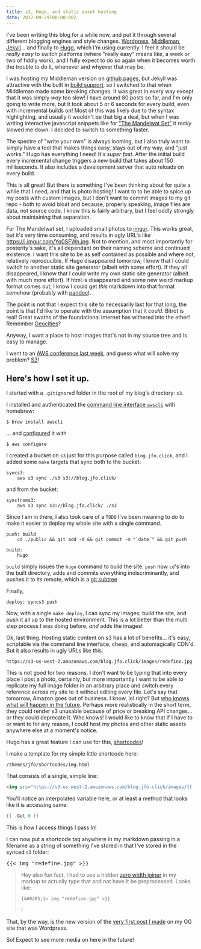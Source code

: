 ```yaml
---
title: s3, Hugo, and static asset hosting
date: 2017-09-29T00:00:00Z
---
```


I've been writing this blog for a while now, and put it through several different
blogging engines and style changes.  [Wordpress](https://wordpress.org/),
[Middleman](https://middlemanapp.com/), [Jekyll](https://jekyllrb.com/)...  and
finally to [Hugo](https://gohugo.io/), which I'm using currently. I feel it
should be _really easy_ to switch platforms (where "really easy" means like, a
week or two of fiddly work), and I fully expect to do so again when it becomes
worth the trouble to do it, whenever and whyever that may be.

I was hosting my Middleman version on [github
pages](https://pages.github.com/), but Jekyll was attractive with the built in
[build
support](https://help.github.com/articles/about-github-pages-and-jekyll/), so I
switched to that when Middleman made some breaking changes.  It was great in
every way except that it was simply _way_ too slow! I have around
80 posts so far, and I'm only going to write more, but it took about 5 or 6
seconds for every build, even with incremental builds on! Most of this was
likely due to the syntax highlighting, and usually it wouldn't be that big a
deal, but when I was writing interactive javascript snippets like for ["The
Mandelwat Set"](/the-mandelwat-set/) it _really_ slowed me down. I decided to
switch to something faster.

The spectre of "write your own" is always looming, but I also truly want to
simply have a tool that makes things easy, stays out of my way, and "just
works." Hugo has everything I need!  It's _super fast_.  After the initial
build every incremental change triggers a new build that takes about 150
milliseconds. It also includes a development server that auto reloads on every
build.

This is all great! But there is something I've been thinking about for quite a
while that I need, and that is photo hosting! I want to to be able to spice up
my posts with custom images, but I don't want to commit images to my git
repo - both to avoid bloat and because, properly speaking, image files are
data, not source code. I know this is fairly arbitrary, but I feel oddly
strongly about maintaining that separation.

For The Mandelwat set, I uploaded small photos to [imgur](https://imgur.com/).
This works great, but it's very time consuming, and results in ugly URL's like
https://i.imgur.com/Yq0SFWn.jpg. Not to mention, and most importantly for
posterity's sake, it's all dependant on their naming scheme and continued
existence. I want this site to be as self contained as possible and where not,
relatively reproducible. If Hugo disappeared tomorrow, I know that I could
switch to another static site generator (albeit with some effort). If they all
disappeared, I know that I could write my own static site generator (albeit
with much more effort). If html is disappeared and some new weird markup format
comes out, I know I could get _this_ markdown into that format _somehow_ (probably with [pandoc](http://pandoc.org/)).

The point is not that I expect this site to necessarily last for that long, the
point is that I'd like to operate with the assumption that it _could_.  Bitrot
is real! Great swaths of the foundational internet has withered into the ether!
Remember [Geocities](https://news.ycombinator.com/item?id=4136682)?

Anyway, I want a place to host images that's not in my source tree and is easy
to manage.

I went to an [AWS conference last
week](https://aws.amazon.com/events/awsomeday-nordics-2017/), and guess what
will solve my problem? [S3](https://aws.amazon.com/s3/)!

Here's how I set it up.
----------------------

I started with a `.gitignore`d folder in the root of my blog's directory: `s3`.

I installed and authenticated the [command line interface
`awscli`](https://aws.amazon.com/cli/) with homebrew:

```
$ brew install awscli
```

... and
[configured](http://docs.aws.amazon.com/cli/latest/userguide/cli-chap-getting-started.html#cli-quick-configuration)
it with

```
$ aws configure
```

I created a bucket on `s3` just for this purpose called `blog.jfo.click`, and I
added some `make` targets that sync both to the bucket:

```make
syncs3:
	aws s3 sync ./s3 s3://blog.jfo.click/
```

and from the bucket:

```make
syncfroms3:
	aws s3 sync s3://blog.jfo.click/ ./s3
```

Since I am in there, I also took care of a `TODO` I've been meaning to do to
make it easier to deploy my whole site with a single command.

```make
push: build
	cd ./public && git add -A && git commit -m "`date`" && git push

build:
	hugo
```

`build` simply issues the `hugo` command to build the site. `push` now `cd`'s
into the built directory, adds and commits everything indiscriminantly, and
pushes it to _its_ remote, which is a [git
subtree](https://gohugo.io/hosting-and-deployment/hosting-on-github://gohugo.io/hosting-and-deployment/hosting-on-github/)

Finally,

```make
deploy: syncs3 push
```

Now, with a single `make deploy`, I can sync my images, build the site, and
push it all up to the hosted environment. This is a lot better than the multi
step process I was doing before, _and_ adds the images!

Ok, last thing. Hosting static content on s3 has a lot of benefits... it's
easy, scriptable via the command line interface, cheap, and automagically
CDN'd. But it also results in ugly URLs like this:

```
https://s3-us-west-2.amazonaws.com/blog.jfo.click/images/redefine.jpg
```

This is not good for two reasons. I don't want to be typing that into every
place I post a photo, certainly, but more importantly I want to be able to
replicate my full image folder in an arbitrary place and switch every reference
across my site to it without editing every file. Let's say that tomorrow,
Amazon goes out of business. I know, lol right? But [who knows what will happen
in the future](https://www.theatlantic.com/business/archive/2017/09/sears-predicts-amazon/540888/).
Perhaps more realistically in the short term, they could render s3 unusable
because of price or breaking API changes... or they could deprecate it. Who
knows! I would like to know that if I have to or want to for any reason, I
could host my photos and other static assets anywhere else at a moment's
notice.

Hugo has a great feature I can use for this,
[shortcodes](https://gohugo.io/content-management/shortcodes/)!

I make a template for my simple little shortcode here:

```
/themes/jfo/shortcodes/img.html
```

That consists of a single, simple line:

```html
<img src="https://s3-us-west-2.amazonaws.com/blog.jfo.click/images/{{ .Get 0 }}" />
```

You'll notice an interpolated variable here, or at least a method that looks
like it is accessing same:

```go
{{ .Get 0 }}
```

This is how I access things I pass in!

I can now put a shortcode tag anywhere in my markdown passing in a filename as
a string of something I've stored in that I've stored in the synced `s3` folder:

<pre>{&#8205;{< img "redefine.jpg" >}}</pre>

> Hey also fun fact, I had to use a hidden [zero width
> joiner](https://en.wikipedia.org/wiki/Zero-width_joiner) in my markup to
> actually type that and not have it be preprocessed. Looks like:
> ```
> {&#8205;{< img "redefine.jpg" >}}
> ```
> !

That, by the way, is the new version of the [very first post I made](/v-i) on
my OG site that was Wordpress.

So! Expect to see more media on here in the future!
